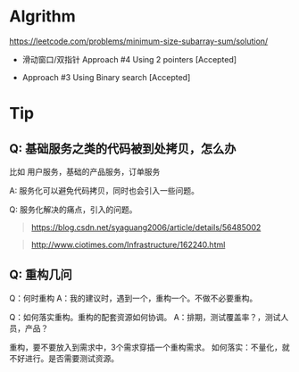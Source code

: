 
# Algrithm

https://leetcode.com/problems/minimum-size-subarray-sum/solution/

* 滑动窗口/双指针 Approach #4 Using 2 pointers [Accepted]


* Approach #3 Using Binary search [Accepted]


# Tip

## Q: 基础服务之类的代码被到处拷贝，怎么办
比如 用户服务，基础的产品服务，订单服务

A: 服务化可以避免代码拷贝，同时也会引入一些问题。

Q: 服务化解决的痛点，引入的问题。

> https://blog.csdn.net/syaguang2006/article/details/56485002

> http://www.ciotimes.com/Infrastructure/162240.html


## Q: 重构几问
Q：何时重构
A：我的建议时，遇到一个，重构一个。不做不必要重构。

Q：如何落实重构。重构的配套资源如何协调。
A：排期，测试覆盖率？，测试人员，产品？

重构，要不要放入到需求中，3个需求穿插一个重构需求。
如何落实：不量化，就不好进行。是否需要测试资源。

